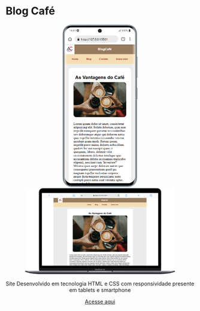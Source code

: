 # Blog Café

<div align=center>
    <img src="./img/Samsung-Galaxy-S20-127.0.0.1 (1).png" width=200>
    <img src="./img/Macbook-Air-127.0.0.1.png" width= 400>
<div>

Site Desenvolvido em tecnologia HTML e CSS com responsividade presente em tablets e smartphone

[Acesse aqui](https://guime777.github.io/Cafe-Blog/)